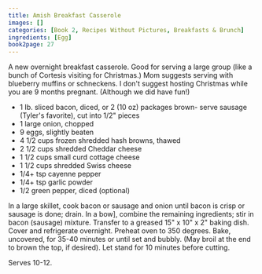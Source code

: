 ```yaml
---
title: Amish Breakfast Casserole
images: []
categories: [Book 2, Recipes Without Pictures, Breakfasts & Brunch]
ingredients: [Egg]
book2page: 27
---
```


A new overnight breakfast casserole. Good for serving a large group (like a bunch of Cortesis visiting for Christmas.) Mom suggests serving with blueberry muffins or schneckens. I don't suggest hosting Christmas while you are 9 months pregnant. (Although we did have fun!) 

- 1 Ib. sliced bacon, diced, or 2 (10 oz) packages brown- serve sausage (Tyler's favorite), cut into 1/2" pieces
- 1 large onion, chopped
- 9 eggs, slightly beaten
- 4 1/2 cups frozen shredded hash browns, thawed
- 2 1/2 cups shredded Cheddar cheese
- 1 1/2 cups small curd cottage cheese
- 1 1/2 cups shredded Swiss cheese
- 1/4+ tsp cayenne pepper
- 1/4+ tsp garlic powder
- 1/2 green pepper, diced (optional)

In a large skillet, cook bacon or sausage and onion until bacon is crisp or sausage is done; drain. In a bow], combine the remaining ingredients; stir in bacon (sausage) mixture. Transfer to a greased 15" x 10" x 2" baking dish. Cover and refrigerate overnight. Preheat oven to 350 degrees. Bake, uncovered, for 35-40 minutes or until set and bubbly. (May broil at the end to brown the top, if desired). Let stand for 10 minutes before cutting. 

Serves 10-12.